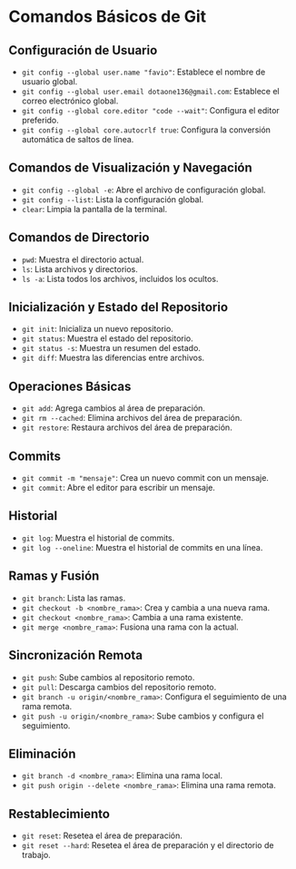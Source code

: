 # Comandos Básicos de Git

## Configuración de Usuario
- `git config --global user.name "favio"`: Establece el nombre de usuario global.
- `git config --global user.email dotaone136@gmail.com`: Establece el correo electrónico global.
- `git config --global core.editor "code --wait"`: Configura el editor preferido.
- `git config --global core.autocrlf true`: Configura la conversión automática de saltos de línea.

## Comandos de Visualización y Navegación
- `git config --global -e`: Abre el archivo de configuración global.
- `git config --list`: Lista la configuración global.
- `clear`: Limpia la pantalla de la terminal.

## Comandos de Directorio
- `pwd`: Muestra el directorio actual.
- `ls`: Lista archivos y directorios.
- `ls -a`: Lista todos los archivos, incluidos los ocultos.

## Inicialización y Estado del Repositorio
- `git init`: Inicializa un nuevo repositorio.
- `git status`: Muestra el estado del repositorio.
- `git status -s`: Muestra un resumen del estado.
- `git diff`: Muestra las diferencias entre archivos.

## Operaciones Básicas
- `git add`: Agrega cambios al área de preparación.
- `git rm --cached`: Elimina archivos del área de preparación.
- `git restore`: Restaura archivos del área de preparación.

## Commits
- `git commit -m "mensaje"`: Crea un nuevo commit con un mensaje.
- `git commit`: Abre el editor para escribir un mensaje.

## Historial
- `git log`: Muestra el historial de commits.
- `git log --oneline`: Muestra el historial de commits en una línea.

## Ramas y Fusión
- `git branch`: Lista las ramas.
- `git checkout -b <nombre_rama>`: Crea y cambia a una nueva rama.
- `git checkout <nombre_rama>`: Cambia a una rama existente.
- `git merge <nombre_rama>`: Fusiona una rama con la actual.

## Sincronización Remota
- `git push`: Sube cambios al repositorio remoto.
- `git pull`: Descarga cambios del repositorio remoto.
- `git branch -u origin/<nombre_rama>`: Configura el seguimiento de una rama remota.
- `git push -u origin/<nombre_rama>`: Sube cambios y configura el seguimiento.

## Eliminación
- `git branch -d <nombre_rama>`: Elimina una rama local.
- `git push origin --delete <nombre_rama>`: Elimina una rama remota.

## Restablecimiento
- `git reset`: Resetea el área de preparación.
- `git reset --hard`: Resetea el área de preparación y el directorio de trabajo.
